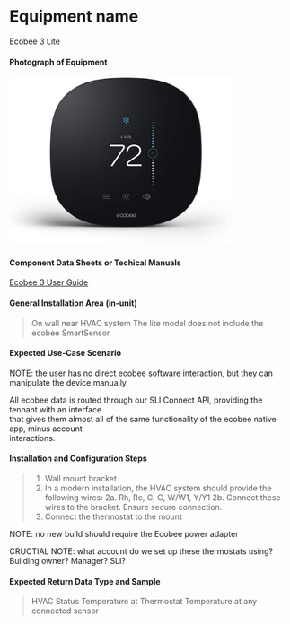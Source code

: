 # Equipment name
 
 Ecobee 3 Lite

 #### Photograph of Equipment

 <img src="ecobee1.jpg" alt="ecobee front" width="400">

 #### Component Data Sheets or Techical Manuals
 
 <a href="ecobee3_UserGuide.pdf">Ecobee 3 User Guide</a>

 #### General Installation Area (in-unit)

 > On wall near HVAC system
 > The lite model does not include the ecobee SmartSensor

 #### Expected Use-Case Scenario

 NOTE: the user has no direct ecobee software interaction, but they can manipulate the device manually

 All ecobee data is routed through our SLI Connect API, providing the tennant with an interface  
 that gives them almost all of the same functionality of the ecobee native app, minus account  
 interactions.

 #### Installation and Configuration Steps
 > 1. Wall mount bracket
 > 2. In a modern installation, the HVAC system should provide the following wires:
 > 2a. Rh, Rc, G, C, W/W1, Y/Y1
 > 2b. Connect these wires to the bracket.  Ensure secure connection.
 > 3. Connect the thermostat to the mount

 NOTE: no new build should require the Ecobee power adapter

 CRUCTIAL NOTE: what account do we set up these thermostats using? Building owner? Manager? SLI?
 


 #### Expected Return Data Type and Sample

 > HVAC Status
 > Temperature at Thermostat
 > Temperature at any connected sensor
 